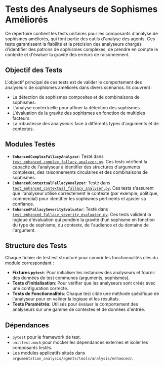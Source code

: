 # Tests des Analyseurs de Sophismes Améliorés

Ce répertoire contient les tests unitaires pour les composants d'analyse de sophismes améliorés, qui font partie des outils d'analyse des agents. Ces tests garantissent la fiabilité et la précision des analyseurs chargés d'identifier des patrons de sophismes complexes, de prendre en compte le contexte et d'évaluer la gravité des erreurs de raisonnement.

## Objectif des Tests

L'objectif principal de ces tests est de valider le comportement des analyseurs de sophismes améliorés dans divers scénarios. Ils couvrent :
- La détection de sophismes composites et de combinaisons de sophismes.
- L'analyse contextuelle pour affiner la détection des sophismes.
- L'évaluation de la gravité des sophismes en fonction de multiples facteurs.
- La robustesse des analyseurs face à différents types d'arguments et de contextes.

## Modules Testés

- **`EnhancedComplexFallacyAnalyzer`**: Testé dans [`test_enhanced_complex_fallacy_analyzer.py`](test_enhanced_complex_fallacy_analyzer.py:1). Ces tests vérifient la capacité de l'analyseur à identifier des structures d'arguments complexes, des raisonnements circulaires et des combinaisons de sophismes.
- **`EnhancedContextualFallacyAnalyzer`**: Testé dans [`test_enhanced_contextual_fallacy_analyzer.py`](test_enhanced_contextual_fallacy_analyzer.py:1). Ces tests s'assurent que l'analyseur utilise correctement le contexte (par exemple, politique, commercial) pour identifier les sophismes pertinents et ajuster sa confiance.
- **`EnhancedFallacySeverityEvaluator`**: Testé dans [`test_enhanced_fallacy_severity_evaluator.py`](test_enhanced_fallacy_severity_evaluator.py:1). Ces tests valident la logique d'évaluation qui pondère la gravité d'un sophisme en fonction du type de sophisme, du contexte, de l'audience et du domaine de l'argument.

## Structure des Tests

Chaque fichier de test est structuré pour couvrir les fonctionnalités clés du module correspondant :
- **Fixtures `pytest`**: Pour initialiser les instances des analyseurs et fournir des données de test communes (arguments, sophismes).
- **Tests d'Initialisation**: Pour vérifier que les analyseurs sont créés avec une configuration correcte.
- **Tests de Fonctionnalités**: Chaque test cible une méthode spécifique de l'analyseur pour en valider la logique et les résultats.
- **Tests Paramétrés**: Utilisés pour évaluer le comportement des analyseurs sur une gamme de contextes et de données d'entrée.

## Dépendances

- `pytest` pour le framework de test.
- `unittest.mock` pour mocker les dépendances externes et isoler les composants testés.
- Les modules applicatifs situés dans `argumentation_analysis/agents/tools/analysis/enhanced/`.
